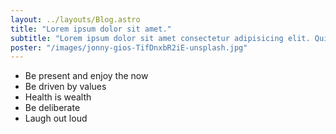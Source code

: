 ```yaml
---
layout: ../layouts/Blog.astro
title: "Lorem ipsum dolor sit amet."
subtitle: "Lorem ipsum dolor sit amet consectetur adipisicing elit. Quisquam, eaque!"
poster: "/images/jonny-gios-TifDnxbR2iE-unsplash.jpg"
---
```


- Be present and enjoy the now
- Be driven by values
- Health is wealth
- Be deliberate
- Laugh out loud
